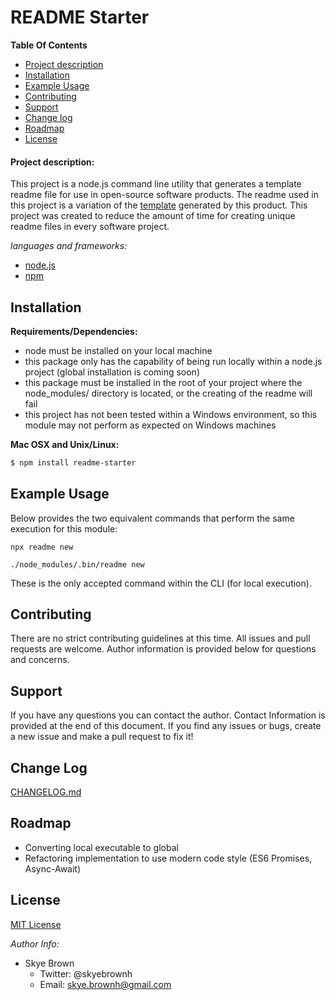 # README Starter

**Table Of Contents**
- [Project description](#project-description)
- [Installation](#installation)
- [Example Usage](#example-usage)
- [Contributing](#contributing)
- [Support](#support)
- [Change log](#change-log)
- [Roadmap](#roadmap)
- [License](#license)

#### Project description:
This project is a node.js command line utility that generates a template readme file for use in open-source software products. The readme used in this project is a variation of the [template](./README-template.md) generated by this product. This project was created to reduce the amount of time for creating unique readme files in every software project.

*languages and frameworks:*
- [node.js](https://nodejs.org/en/)
- [npm](https://www.npmjs.com/)

## Installation

**Requirements/Dependencies:**
- node must be installed on your local machine
- this package only has the capability of being run locally within a node.js project (global installation is coming soon)
- this package must be installed in the root of your project where the node_modules/ directory is located, or the creating of the readme will fail
- this project has not been tested within a Windows environment, so this module may not perform as expected on Windows machines


**Mac OSX and Unix/Linux:**
```bash
$ npm install readme-starter
```

## Example Usage

Below provides the two equivalent commands that perform the same execution for this module:

```
npx readme new
```
```
./node_modules/.bin/readme new
```

These is the only accepted command within the CLI (for local execution).

## Contributing
There are no strict contributing guidelines at this time. All issues and pull requests are welcome. Author information is provided below for questions and concerns.

## Support
If you have any questions you can contact the author. Contact Information is provided at the end of this document. If you find any issues or bugs, create a new issue and make a pull request to fix it!

## Change Log
[CHANGELOG.md](./CHANGELOG.md)

## Roadmap

- Converting local executable to global
- Refactoring implementation to use modern code style (ES6 Promises, Async-Await)

## License

[MIT License](./LICENSE)

*Author Info:*
- Skye Brown
  - Twitter: @skyebrownh
  - Email: skye.brownh@gmail.com
